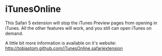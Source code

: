 # iTunesOnline

This Safari 5 extension will stop the iTunes Preview pages from opening in iTunes.
All the other features will work, and you still can open iTunes on demand.

A little bit more information is available on it's website: 
http://tobiastom.github.com/iTunesOnline.safariextension